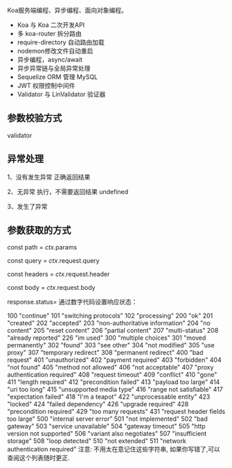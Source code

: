 Koa服务端编程、异步编程、面向对象编程。

- Koa 与 Koa 二次开发API
- 多 koa-router 拆分路由
- require-directory 自动路由加载
- nodemon修改文件自动重启
- 异步编程，async/await
- 异步异常链与全局异常处理
- Sequelize ORM 管理 MySQL
- JWT 权限控制中间件
- Validator 与 LinValidator 验证器


## 参数校验方式

validator

## 异常处理

1、没有发生异常  正确返回结果

2、无异常  执行，不需要返回结果 undefined

3、发生了异常

## 参数获取的方式

 const path = *ctx*.params

 const query = *ctx*.request.query

 const headers = *ctx*.request.header

 const body = *ctx*.request.body


 response.status=
通过数字代码设置响应状态：

100 "continue"
101 "switching protocols"
102 "processing"
200 "ok"
201 "created"
202 "accepted"
203 "non-authoritative information"
204 "no content"
205 "reset content"
206 "partial content"
207 "multi-status"
208 "already reported"
226 "im used"
300 "multiple choices"
301 "moved permanently"
302 "found"
303 "see other"
304 "not modified"
305 "use proxy"
307 "temporary redirect"
308 "permanent redirect"
400 "bad request"
401 "unauthorized"
402 "payment required"
403 "forbidden"
404 "not found"
405 "method not allowed"
406 "not acceptable"
407 "proxy authentication required"
408 "request timeout"
409 "conflict"
410 "gone"
411 "length required"
412 "precondition failed"
413 "payload too large"
414 "uri too long"
415 "unsupported media type"
416 "range not satisfiable"
417 "expectation failed"
418 "I'm a teapot"
422 "unprocessable entity"
423 "locked"
424 "failed dependency"
426 "upgrade required"
428 "precondition required"
429 "too many requests"
431 "request header fields too large"
500 "internal server error"
501 "not implemented"
502 "bad gateway"
503 "service unavailable"
504 "gateway timeout"
505 "http version not supported"
506 "variant also negotiates"
507 "insufficient storage"
508 "loop detected"
510 "not extended"
511 "network authentication required"
注意: 不用太在意记住这些字符串, 如果你写错了,可以查阅这个列表随时更正.